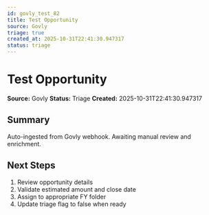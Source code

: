 ```yaml
---
id: govly_test_82
title: Test Opportunity
source: Govly
triage: true
created_at: 2025-10-31T22:41:30.947317
status: triage
---
```


# Test Opportunity

**Source:** Govly
**Status:** Triage
**Created:** 2025-10-31T22:41:30.947317

## Summary

Auto-ingested from Govly webhook. Awaiting manual review and enrichment.

## Next Steps

1. Review opportunity details
2. Validate estimated amount and close date
3. Assign to appropriate FY folder
4. Update triage flag to false when ready
